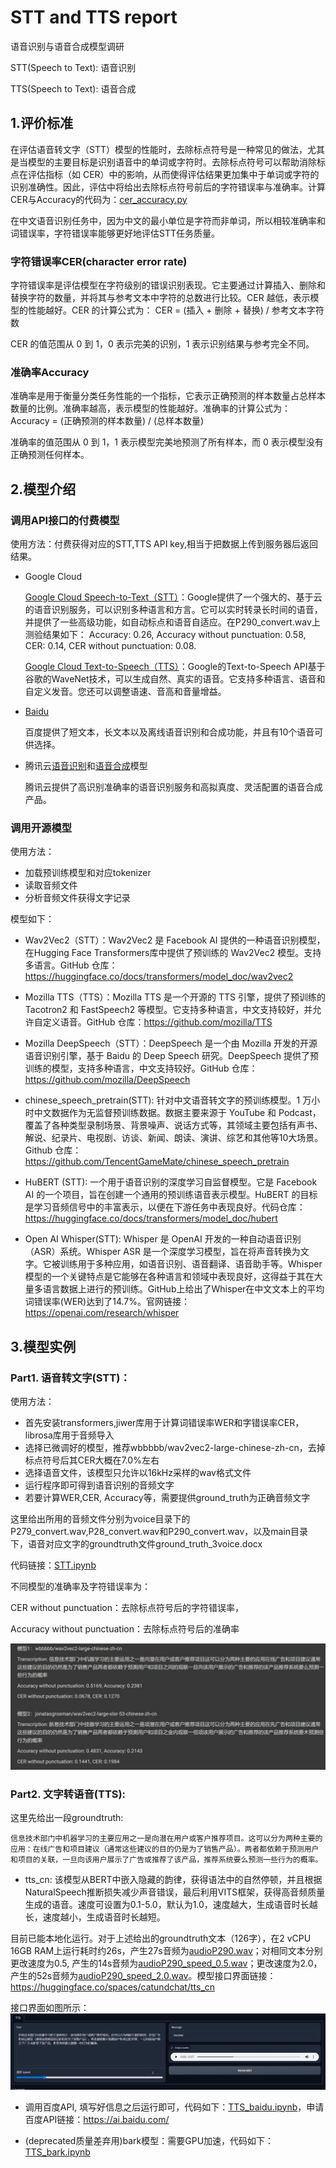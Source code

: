 # STT and TTS report
语音识别与语音合成模型调研

STT(Speech to Text): 语音识别

TTS(Speech to Text): 语音合成
## 1.评价标准
在评估语音转文字（STT）模型的性能时，去除标点符号是一种常见的做法，尤其是当模型的主要目标是识别语音中的单词或字符时。去除标点符号可以帮助消除标点在评估指标（如 CER）中的影响，从而使得评估结果更加集中于单词或字符的识别准确性。因此，评估中将给出去除标点符号前后的字符错误率与准确率。计算CER与Accuracy的代码为：[cer_accuracy.py](code/cer_accuracy.py)

在中文语音识别任务中，因为中文的最小单位是字符而非单词，所以相较准确率和词错误率，字符错误率能够更好地评估STT任务质量。
### 字符错误率CER(character error rate)
字符错误率是评估模型在字符级别的错误识别表现。它主要通过计算插入、删除和替换字符的数量，并将其与参考文本中字符的总数进行比较。CER 越低，表示模型的性能越好。CER 的计算公式为：
CER = (插入 + 删除 + 替换) / 参考文本字符数

CER 的值范围从 0 到 1，0 表示完美的识别，1 表示识别结果与参考完全不同。
### 准确率Accuracy
准确率是用于衡量分类任务性能的一个指标，它表示正确预测的样本数量占总样本数量的比例。准确率越高，表示模型的性能越好。准确率的计算公式为：
Accuracy = (正确预测的样本数量) / (总样本数量)

准确率的值范围从 0 到 1，1 表示模型完美地预测了所有样本，而 0 表示模型没有正确预测任何样本。

## 2.模型介绍
### 调用API接口的付费模型
使用方法：付费获得对应的STT,TTS API key,相当于把数据上传到服务器后返回结果。
- Google Cloud

   [Google Cloud Speech-to-Text（STT）](https://console.cloud.google.com/speech/overview?hl=zh-cn&project=enduring-sweep-386203)：Google提供了一个强大的、基于云的语音识别服务，可以识别多种语言和方言。它可以实时转录长时间的语音，并提供了一些高级功能，如自动标点和语音自适应。在P290_convert.wav上测验结果如下：
Accuracy: 0.26,
Accuracy without punctuation: 0.58,
CER: 0.14,
CER without punctuation: 0.08.

   [Google Cloud Text-to-Speech（TTS）](https://console.cloud.google.com/marketplace/product/google/texttospeech.googleapis.com?hl=zh-cn&project=enduring-sweep-386203&returnUrl=%2Fspeech%2Ftext-to-speech%3Fhl%3Dzh-cn%26project%3Denduring-sweep-386203)：Google的Text-to-Speech API基于谷歌的WaveNet技术，可以生成自然、真实的语音。它支持多种语言、语音和自定义发音。您还可以调整语速、音高和音量增益。

- [Baidu](https://ai.baidu.com/ai-doc/SPEECH/Tl9mh38eu)

    百度提供了短文本，长文本以及离线语音识别和合成功能，并且有10个语音可供选择。

- 腾讯云[语音识别](https://cloud.tencent.com/document/product/1093)和[语音合成](https://cloud.tencent.com/product/tts)模型

    腾讯云提供了高识别准确率的语音识别服务和高拟真度、灵活配置的语音合成产品。

### 调用开源模型
  
使用方法：
  - 加载预训练模型和对应tokenizer
  - 读取音频文件
  - 分析音频文件获得文字记录

模型如下：  
  - Wav2Vec2（STT）：Wav2Vec2 是 Facebook AI 提供的一种语音识别模型，在Hugging Face Transformers库中提供了预训练的 Wav2Vec2 模型。支持多语言。GitHub 仓库：https://huggingface.co/docs/transformers/model_doc/wav2vec2
  
  - Mozilla TTS（TTS）：Mozilla TTS 是一个开源的 TTS 引擎，提供了预训练的 Tacotron2 和 FastSpeech2 等模型。它支持多种语言，中文支持较好，并允许自定义语音。GitHub 仓库：https://github.com/mozilla/TTS

  - Mozilla DeepSpeech（STT）：DeepSpeech 是一个由 Mozilla 开发的开源语音识别引擎，基于 Baidu 的 Deep Speech 研究。DeepSpeech 提供了预训练的模型，支持多种语言，中文支持较好。GitHub 仓库：https://github.com/mozilla/DeepSpeech

  - chinese_speech_pretrain(STT): 针对中文语音转文字的预训练模型。1 万小时中文数据作为无监督预训练数据。数据主要来源于 YouTube 和 Podcast，覆盖了各种类型录制场景、背景噪声、说话方式等，其领域主要包括有声书、解说、纪录片、电视剧、访谈、新闻、朗读、演讲、综艺和其他等10大场景。Github 仓库：https://github.com/TencentGameMate/chinese_speech_pretrain

  - HuBERT (STT): 一个用于语音识别的深度学习自监督模型。它是 Facebook AI 的一个项目，旨在创建一个通用的预训练语音表示模型。HuBERT 的目标是学习音频信号中的丰富表示，以便在下游任务中表现良好。代码仓库：https://huggingface.co/docs/transformers/model_doc/hubert
  
  - Open AI Whisper(STT): Whisper 是 OpenAI 开发的一种自动语音识别（ASR）系统。Whisper ASR 是一个深度学习模型，旨在将声音转换为文字。它被训练用于多种应用，如语音识别、语音翻译、语音助手等。Whisper 模型的一个关键特点是它能够在各种语言和领域中表现良好，这得益于其在大量多语言数据上进行的预训练。GitHub上给出了Whisper在中文文本上的平均词错误率(WER)达到了14.7%。官网链接：https://openai.com/research/whisper

## 3.模型实例
### Part1. 语音转文字(STT)：

使用方法：

- 首先安装transformers,jiwer库用于计算词错误率WER和字错误率CER，librosa库用于音频导入
- 选择已微调好的模型，推荐wbbbbb/wav2vec2-large-chinese-zh-cn，去掉标点符号后其CER大概在7.0%左右
- 选择语音文件，该模型只允许以16kHz采样的wav格式文件
- 运行程序即可得到语音识别的音频文字
- 若要计算WER,CER, Accuracy等，需要提供ground_truth为正确音频文字

这里给出所用的音频文件分别为voice目录下的P279_convert.wav,P28_convert.wav和P290_convert.wav，以及main目录下，语音对应文字的groundtruth文件ground_truth_3voice.docx

代码链接：[STT.ipynb](code/STT.ipynb)

不同模型的准确率及字符错误率为：

CER without punctuation：去除标点符号后的字符错误率，

Accuracy without punctuation：去除标点符号后的准确率

![model_comparison.JPG](img/model_comparison.JPG)

### Part2. 文字转语音(TTS):

这里先给出一段groundtruth: 

`信息技术部门中机器学习的主要应用之一是向潜在用户或客户推荐项目。这可以分为两种主要的应用：在线广告和项目建议（通常这些建议的目的仍是为了销售产品）。两者都依赖于预测用户和项目的关联，一旦向该用户展示了广告或推荐了该产品，推荐系统要么预测一些行为的概率。`

- tts_cn: 该模型从BERT中嵌入隐藏的韵律，获得语法中的自然停顿，并且根据NaturalSpeech推断损失减少声音错误，最后利用VITS框架，获得高音频质量生成的语音。速度可设置为0.1-5.0，默认为1.0，速度越大，生成语音时长越长，速度越小，生成语音时长越短。
 
目前已能本地化运行。对于上述给出的groundtruth文本（126字），在2 vCPU 16GB RAM上运行耗时约26s，产生27s音频为[audioP290.wav](voice/audioP290.wav)；对相同文本分别更改速度为0.5, 产生的14s音频为[audioP290_speed_0.5.wav](voice/audioP290_speed_0.5.wav)；更改速度为2.0，产生的52s音频为[audioP290_speed_2.0.wav](voice/audioP290_speed_2.0.wav)。模型接口界面链接：https://huggingface.co/spaces/catundchat/tts_cn 

接口界面如图所示：![tts_interface.JPG](img/tts_interface.JPG)

- 调用百度API, 填写好信息之后运行即可，代码如下：[TTS_baidu.ipynb](code/TTS_baidu.ipynb)，申请百度API链接：https://ai.baidu.com/

- (deprecated质量差弃用)bark模型：需要GPU加速，代码如下：[TTS_bark.ipynb](code/TTS_bark.ipynb)


